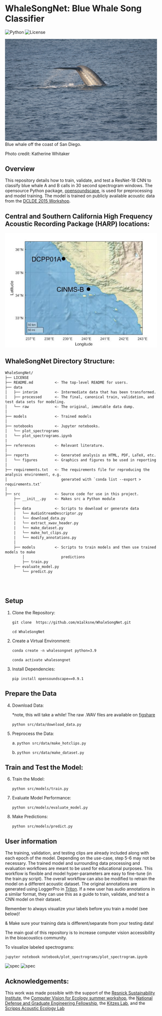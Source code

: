 # WhaleSongNet: Blue Whale Song Classifier

![Python](https://img.shields.io/badge/python-3.9+-blue.svg)
![License](https://img.shields.io/badge/license-MIT-green)

![Blue whale fluking](https://github.com/m1alksne/WhaleSongNet/blob/main/reports/figures/blue_whale_CalCOFI.JPG)
Blue whale off the coast of San Diego.

Photo credit: Katherine Whitaker

## Overview

This repository details how to train, validate, and test a ResNet-18 CNN to classify blue whale A and B calls in 30 second spectrogram windows. The opensource Python package, [opensoundscape](https://opensoundscape.org/en/latest/), is used for preprocessing and model training. The model is trained on publicly available acoustic data from the [DCLDE 2015 Workshop](https://www.cetus.ucsd.edu/dclde/). 

## Central and Southern California High Frequency Acoustic Recording Package (HARP) locations:
![Southern California High Frequency Acoustic Recording Package (HARP) locations](https://github.com/m1alksne/WhaleSongNet/blob/main/reports/figures/site_map.jpg)

## WhaleSongNet Directory Structure:
```
WhaleSongNet/
├── LICENSE
├── README.md          <- The top-level README for users.
├── data
│   ├── interim        <- Intermediate data that has been transformed.
│   ├── processed      <- The final, canonical train, validation, and test data sets for modeling.
│   └── raw            <- The original, immutable data dump.
│
├── models             <- Trained models
│
├── notebooks          <- Jupyter notebooks. 
│   └── plot_spectrograms
|	└── plot_spectrograms.ipynb
| 
├── references         <- Relevant literature.
│
├── reports            <- Generated analysis as HTML, PDF, LaTeX, etc.
│   └── figures        <- Graphics and figures to be used in reporting
│
├── requirements.txt   <- The requirements file for reproducing the analysis environment, e.g.
│                         generated with `conda list --export > requirements.txt`
│
├── src                <- Source code for use in this project.
    ├── __init__.py    <- Makes src a Python module
    │
    ├── data           <- Scripts to download or generate data
    │   └── AudioStreamDescriptor.py 
    |	└── download_data.py	
    |	└── extract_xwav_header.py
    |	└── make_dataset.py
    |	└── make_hot_clips.py
    |	└── modify_annotations.py
    │
    ├── models         <- Scripts to train models and then use trained models to make
        │                 predictions
        ├── train.py
	├── evaluate_model.py
        └── predict.py

	
   
```

## Setup

1. Clone the Repository:

	```git clone  https://github.com/m1alksne/WhaleSongNet.git```

	```cd WhaleSongNet```

2. Create a Virtual Environment:

	```conda create -n whalesongnet python=3.9```

	```conda activate whalesongnet```

3. Install Dependencies:

	```pip install opensoundscape==0.9.1```

## Prepare the Data

4. Download Data:

	*note, this will take a while! The raw .WAV files are available on [figshare](https://figshare.com/articles/dataset/Low-frequency_HARP_recordings_from_Southern_California_Bight/25433875)


	```python src/data/download_data.py```

5. Preprocess the Data:

	a. ```python src/data/make_hotclips.py```

	b. ```python src/data/make_dataset.py```

## Train and Test the Model:

6. Train the Model:

	```python src/models/train.py```

7. Evaluate Model Performance:

	```python src/models/evaluate_model.py```

8. Make Predictions:

	```python src/models/predict.py```

## User information 

The training, validation, and testing clips are already included along with each epoch of the model. Depending on the use-case, step 5-6 may not be necessary. The trained model and surrounding data processing and evaluation workflows are meant to be used for educational purposes. This workflow is flexible and model hyper-parameters are easy to fine-tune (in the train.py script). The overall workflow can also be modified to retrain the model on a different acoustic dataset. The original annotations are generated using LoggerPro in [Triton](https://github.com/MarineBioAcousticsRC/Triton). If a new user has audio annotations in a similar format, they can use this as a guide to train, validate, and test a CNN model on their dataset. 

Remember to always visualize your labels before you train a model (see below)! 

& Make sure your training data is different/separate from your testing data!

The main goal of this repository is to increase computer vision accessibility in the bioacoustics community. 

To visualize labeled spectrograms:

```jupyter notebook notebook/plot_spectrograms/plot_spectrogram.ipynb```

![spec](https://github.com/m1alksne/WhaleSongNet/blob/main/reports/figures/spectrogram_74_DCPP01A_d01_121109_191242.d100.x.png)
![spec](https://github.com/m1alksne/WhaleSongNet/blob/main/reports/figures/spectrogram_84_DCPP01A_d01_121112_122652.d100.x.png)

## Acknowledgements:

This work was made possible with the support of the [Resnick Sustainability Institute](https://resnick.caltech.edu/), the [Computer Vision for Ecology summer workshop](https://cv4ecology.caltech.edu/), the [National Defense and Graduate Engineering Fellowship](https://ndseg.org/), the [Kitzes Lab](https://github.com/kitzeslab), and the [Scripps Acoustic Ecology Lab](https://sael.ucsd.edu/)